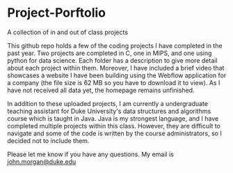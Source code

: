 # Project-Porftolio
A collection of in and out of class projects

This github repo holds a few of the coding projects I have completed in the past year. Two projects are completed in C, one in MIPS, and one using python for data science. Each folder has a description to give more detail about each project within them. Moreover, I have included a brief video that showcases a website I have been building using the Webflow application for a company (the file size is 62 MB so you have to download it to view). As I have not received all data yet, the homepage remains unfinished.

In addition to these uploaded projects, I am currently a undergraduate teaching assistant for Duke University's data structures and algorithms course which is taught in Java. Java is my strongest language, and I have completed multiple projects within this class. However, they are difficult to navigate and some of the code is written by the course administrators, so I decided not to include them.

Please let me know if you have any questions. My email is john.morgan@duke.edu
